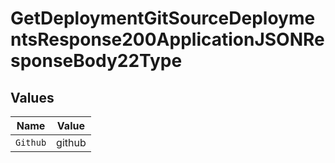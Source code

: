 # GetDeploymentGitSourceDeploymentsResponse200ApplicationJSONResponseBody22Type


## Values

| Name     | Value    |
| -------- | -------- |
| `Github` | github   |